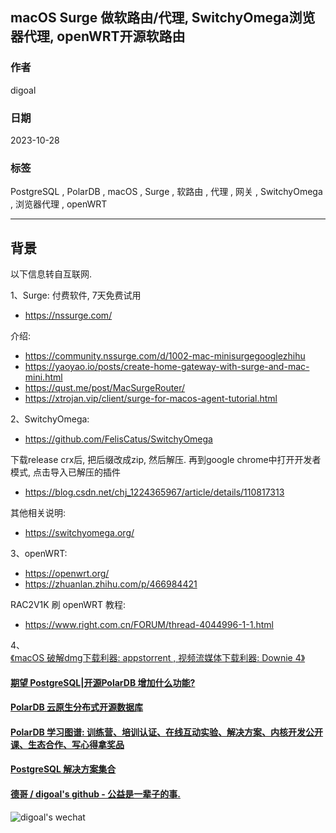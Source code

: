 ## macOS Surge 做软路由/代理, SwitchyOmega浏览器代理, openWRT开源软路由   
      
### 作者      
digoal      
      
### 日期      
2023-10-28      
      
### 标签      
PostgreSQL , PolarDB , macOS , Surge , 软路由 , 代理 , 网关 , SwitchyOmega , 浏览器代理 , openWRT        
      
----      
      
## 背景    
以下信息转自互联网.  
  
1、Surge:  付费软件, 7天免费试用   
- https://nssurge.com/   
  
介绍:   
- https://community.nssurge.com/d/1002-mac-minisurgegooglezhihu  
- https://yaoyao.io/posts/create-home-gateway-with-surge-and-mac-mini.html  
- https://qust.me/post/MacSurgeRouter/  
- https://xtrojan.vip/client/surge-for-macos-agent-tutorial.html  
  
  
2、SwitchyOmega:   
- https://github.com/FelisCatus/SwitchyOmega  
  
下载release crx后, 把后缀改成zip, 然后解压. 再到google chrome中打开开发者模式, 点击导入已解压的插件  
- https://blog.csdn.net/chj_1224365967/article/details/110817313  
  
其他相关说明:
- https://switchyomega.org/
  
  
3、openWRT:   
- https://openwrt.org/  
- https://zhuanlan.zhihu.com/p/466984421  
  
RAC2V1K 刷 openWRT 教程:   
- https://www.right.com.cn/FORUM/thread-4044996-1-1.html  
  
4、  
[《macOS 破解dmg下载利器: appstorrent , 视频流媒体下载利器: Downie 4》](../202305/20230522_01.md)    
   
  
  
#### [期望 PostgreSQL|开源PolarDB 增加什么功能?](https://github.com/digoal/blog/issues/76 "269ac3d1c492e938c0191101c7238216")
  
  
#### [PolarDB 云原生分布式开源数据库](https://github.com/ApsaraDB "57258f76c37864c6e6d23383d05714ea")
  
  
#### [PolarDB 学习图谱: 训练营、培训认证、在线互动实验、解决方案、内核开发公开课、生态合作、写心得拿奖品](https://www.aliyun.com/database/openpolardb/activity "8642f60e04ed0c814bf9cb9677976bd4")
  
  
#### [PostgreSQL 解决方案集合](../201706/20170601_02.md "40cff096e9ed7122c512b35d8561d9c8")
  
  
#### [德哥 / digoal's github - 公益是一辈子的事.](https://github.com/digoal/blog/blob/master/README.md "22709685feb7cab07d30f30387f0a9ae")
  
  
![digoal's wechat](../pic/digoal_weixin.jpg "f7ad92eeba24523fd47a6e1a0e691b59")
  
